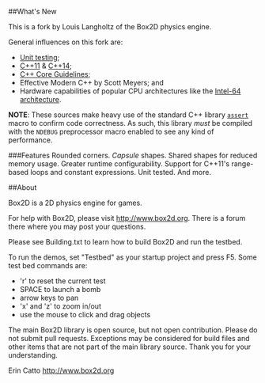 ##What's New

This is a fork by Louis Langholtz of the Box2D physics engine.

General influences on this fork are:
- [Unit testing](https://en.wikipedia.org/wiki/Unit_testing);
- [C++11](https://en.wikipedia.org/wiki/C%2B%2B11) & [C++14](https://en.wikipedia.org/wiki/C%2B%2B14);
- [C++ Core Guidelines](https://github.com/isocpp/CppCoreGuidelines/blob/master/CppCoreGuidelines.md);
- Effective Modern C++ by Scott Meyers; and
- Hardware capabilities of popular CPU architectures like the
  [Intel-64 architecture](http://www.intel.com/content/dam/www/public/us/en/documents/manuals/64-ia-32-architectures-software-developer-manual-325462.pdf).
 
**NOTE**: These sources make heavy use of the standard C++ library [`assert`](http://en.cppreference.com/w/cpp/error/assert) macro to confirm code correctness.
As such, this library *must* be compiled with the `NDEBUG` preprocessor macro enabled
to see any kind of performance.

###Features
Rounded corners.
*Capsule* shapes.
Shared shapes for reduced memory usage.
Greater runtime configurability.
Support for C++11's range-based loops and constant expressions.
Unit tested.
And more.

##About

Box2D is a 2D physics engine for games.

For help with Box2D, please visit http://www.box2d.org. There is a forum there where you may post your questions.

Please see Building.txt to learn how to build Box2D and run the testbed.

To run the demos, set "Testbed" as your startup project and press F5. Some test bed commands are:
- 'r' to reset the current test
- SPACE to launch a bomb
- arrow keys to pan
- 'x' and 'z' to zoom in/out
- use the mouse to click and drag objects

The main Box2D library is open source, but not open contribution. Please do not submit pull requests. Exceptions may be considered for build files and other items that are not part of the main library source. Thank you for your understanding.

Erin Catto
http://www.box2d.org

